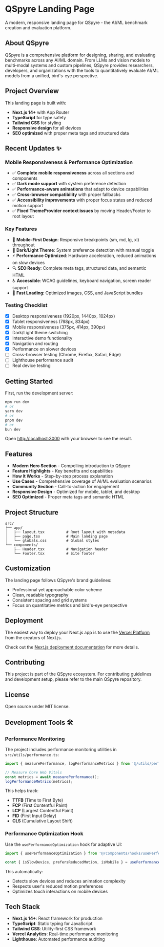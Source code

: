 # QSpyre Landing Page

A modern, responsive landing page for QSpyre - the AI/ML benchmark creation and evaluation platform.

## About QSpyre

QSpyre is a comprehensive platform for designing, sharing, and evaluating benchmarks across any AI/ML domain. From LLMs and vision models to multi-modal systems and custom pipelines, QSpyre provides researchers, developers, and organizations with the tools to quantitatively evaluate AI/ML models from a unified, bird's-eye perspective.

## Project Overview

This landing page is built with:
- **Next.js 14+** with App Router
- **TypeScript** for type safety
- **Tailwind CSS** for styling
- **Responsive design** for all devices
- **SEO optimized** with proper meta tags and structured data

## Recent Updates ✨

### Mobile Responsiveness & Performance Optimization
- ✅ **Complete mobile responsiveness** across all sections and components
- ✅ **Dark mode support** with system preference detection
- ✅ **Performance-aware animations** that adapt to device capabilities
- ✅ **Cross-browser compatibility** with proper fallbacks
- ✅ **Accessibility improvements** with proper focus states and reduced motion support
- ✅ **Fixed ThemeProvider context issues** by moving Header/Footer to root layout

### Key Features
- 📱 **Mobile-First Design**: Responsive breakpoints (sm, md, lg, xl) throughout
- 🎨 **Dark/Light Theme**: System preference detection with manual toggle
- ⚡ **Performance Optimized**: Hardware acceleration, reduced animations on slow devices
- 🔍 **SEO Ready**: Complete meta tags, structured data, and semantic HTML
- ♿ **Accessible**: WCAG guidelines, keyboard navigation, screen reader support
- 🚀 **Fast Loading**: Optimized images, CSS, and JavaScript bundles

### Testing Checklist
- [x] Desktop responsiveness (1920px, 1440px, 1024px)
- [x] Tablet responsiveness (768px, 834px)
- [x] Mobile responsiveness (375px, 414px, 390px)
- [x] Dark/Light theme switching
- [x] Interactive demo functionality
- [x] Navigation and routing
- [x] Performance on slower devices
- [ ] Cross-browser testing (Chrome, Firefox, Safari, Edge)
- [ ] Lighthouse performance audit
- [ ] Real device testing

## Getting Started

First, run the development server:

```bash
npm run dev
# or
yarn dev
# or
pnpm dev
# or
bun dev
```

Open [http://localhost:3000](http://localhost:3000) with your browser to see the result.

## Features

- **Modern Hero Section** - Compelling introduction to QSpyre
- **Feature Highlights** - Key benefits and capabilities
- **How It Works** - Step-by-step process explanation
- **Use Cases** - Comprehensive coverage of AI/ML evaluation scenarios
- **Community Section** - Call-to-action for engagement
- **Responsive Design** - Optimized for mobile, tablet, and desktop
- **SEO Optimized** - Proper meta tags and semantic HTML

## Project Structure

```
src/
├── app/
│   ├── layout.tsx          # Root layout with metadata
│   ├── page.tsx            # Main landing page
│   └── globals.css         # Global styles
└── components/
    ├── Header.tsx          # Navigation header
    └── Footer.tsx          # Site footer
```

## Customization

The landing page follows QSpyre's brand guidelines:
- Professional yet approachable color scheme
- Clean, readable typography
- Consistent spacing and grid systems
- Focus on quantitative metrics and bird's-eye perspective

## Deployment

The easiest way to deploy your Next.js app is to use the [Vercel Platform](https://vercel.com/new?utm_medium=default-template&filter=next.js&utm_source=create-next-app&utm_campaign=create-next-app-readme) from the creators of Next.js.

Check out the [Next.js deployment documentation](https://nextjs.org/docs/app/building-your-application/deploying) for more details.

## Contributing

This project is part of the QSpyre ecosystem. For contributing guidelines and development setup, please refer to the main QSpyre repository.

## License

Open source under MIT license.

## Development Tools 🛠️

### Performance Monitoring
The project includes performance monitoring utilities in `src/utils/performance.ts`:

```typescript
import { measurePerformance, logPerformanceMetrics } from '@/utils/performance';

// Measure Core Web Vitals
const metrics = await measurePerformance();
logPerformanceMetrics(metrics);
```

This helps track:
- **TTFB** (Time to First Byte)
- **FCP** (First Contentful Paint)
- **LCP** (Largest Contentful Paint)
- **FID** (First Input Delay)
- **CLS** (Cumulative Layout Shift)

### Performance Optimization Hook
Use the `usePerformanceOptimization` hook for adaptive UI:

```typescript
import { usePerformanceOptimization } from '@/components/hooks/usePerformanceOptimization';

const { isSlowDevice, prefersReducedMotion, isMobile } = usePerformanceOptimization();
```

This automatically:
- Detects slow devices and reduces animation complexity
- Respects user's reduced motion preferences
- Optimizes touch interactions on mobile devices

## Tech Stack

- **Next.js 14+**: React framework for production
- **TypeScript**: Static typing for JavaScript
- **Tailwind CSS**: Utility-first CSS framework
- **Vercel Analytics**: Real-time performance monitoring
- **Lighthouse**: Automated performance auditing
